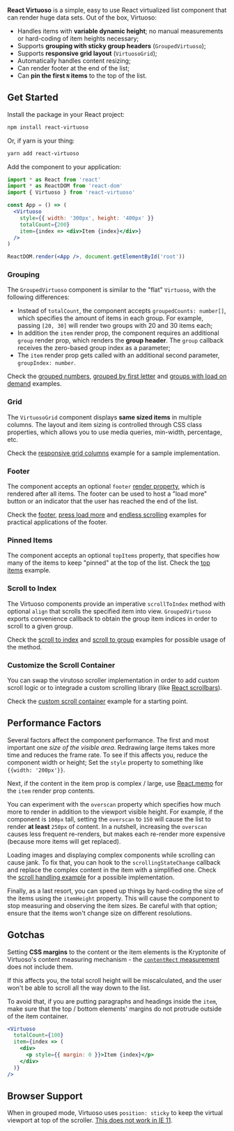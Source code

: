 **React Virtuoso** is a simple, easy to use React virtualized list component that can render huge data sets.
Out of the box, Virtuoso:

- Handles items with **variable dynamic height**; no manual measurements or hard-coding of item heights necessary;
- Supports **grouping with sticky group headers** (`GroupedVirtuoso`);
- Supports **responsive grid layout** (`VirtuosoGrid`);
- Automatically handles content resizing;
- Can render footer at the end of the list;
- Can **pin the first `N` items** to the top of the list.

## Get Started

Install the package in your React project:

```sh
npm install react-virtuoso
```

Or, if yarn is your thing:

```sh
yarn add react-virtuoso
```

Add the component to your application:

```jsx
import * as React from 'react'
import * as ReactDOM from 'react-dom'
import { Virtuoso } from 'react-virtuoso'

const App = () => (
  <Virtuoso
    style={{ width: '300px', height: '400px' }}
    totalCount={200}
    item={index => <div>Item {index}</div>}
  />
)

ReactDOM.render(<App />, document.getElementById('root'))
```

### Grouping

The `GroupedVirtuoso` component is similar to the "flat" `Virtuoso`, with the following differences:

- Instead of `totalCount`, the component accepts `groupedCounts: number[]`, which specifies the amount of items in each group.
  For example, passing `[20, 30]` will render two groups with 20 and 30 items each;
- In addition the `item` render prop, the component requires an additional `group` render prop,
  which renders the **group header**. The `group` callback receives the zero-based group index as a parameter;
- The `item` render prop gets called with an additional second parameter, `groupIndex: number`.

Check the
[grouped numbers](/grouped-numbers),
[grouped by first letter](/grouped-by-first-letter) and
[groups with load on demand](/grouped-with-load-on-demand)
examples.

### Grid

The `VirtuosoGrid` component displays **same sized items** in multiple columns.
The layout and item sizing is controlled through CSS class properties, which allows you to use media queries, min-width, percentage, etc.

Check the [responsive grid columns](/grid-responsive-columns) example for a sample implementation.

### Footer

The component accepts an optional
`footer` [render property](https://reactjs.org/docs/render-props.html),
which is rendered after all items.
The footer can be used to host a "load more" button
or an indicator that the user has reached the end of the list.

Check the [footer](/footer), [press load more](/press-to-load-more) and [endless scrolling](/endless-scrolling) examples for practical applications of the footer.

### Pinned Items

The component accepts an optional `topItems` property, that specifies
how many of the items to keep "pinned" at the top of the list. Check the [top items](/top-items) example.

### Scroll to Index

The Virtuoso components provide an imperative `scrollToIndex` method with optional `align` that scrolls the specified item into view.
`GroupedVirtuoso` exports convenience callback to obtain the group item indices in order to scroll to a given group.

Check the
[scroll to index](/scroll-to-index) and
[scroll to group](/scroll-to-group)
examples for possible usage of the method.

### Customize the Scroll Container

You can swap the virutoso scroller implementation in order to add custom scroll logic or to
integrade a custom scrolling library (like [React scrollbars](https://github.com/malte-wessel/react-custom-scrollbars)).

Check the [custom scroll container](/custom-scroll-container) example for a starting point.

## Performance Factors

Several factors affect the component performance.
The first and most important one _size of the visible area_.
Redrawing large items takes more time and reduces the frame rate.
To see if this affects you, reduce the component width or height; Set the `style` property
to something like `{{width: '200px'}}`.

Next, if the content in the item prop is complex / large,
use [React.memo](https://reactjs.org/docs/react-api.html#reactmemo) for the `item` render prop contents.

You can experiment with the `overscan` property which specifies
how much more to render in addition to the viewport visible height.
For example, if the component is `100px` tall, setting the `overscan`
to `150` will cause the list to render **at least** `250px` of content.
In a nutshell, increasing the `overscan` causes less frequent re-renders,
but makes each re-render more expensive (because more items will get replaced).

Loading images and displaying complex components while scrolling can cause jank.
To fix that, you can hook to the `scrollingStateChange` callback and replace
the complex content in the item with a simplified one.
Check the [scroll handling example](/scroll-handling) for a possible implementation.

Finally, as a last resort, you can speed up things by hard-coding the size of the items using the `itemHeight` property.
This will cause the component to stop measuring and observing the item sizes. Be careful with that option; ensure that the items won't change size on different resolutions.

## Gotchas

Setting **CSS margins** to the content or the item elements is the Kryptonite of Virtuoso's content measuring mechanism - the [`contentRect` measurement](https://developer.mozilla.org/en-US/docs/Web/API/ResizeObserver) does not include them.

If this affects you, the total scroll height will be miscalculated, and the user won't be able to scroll all the way down to the list.

To avoid that, if you are putting paragraphs and headings inside the `item`, make sure that the top / bottom elements' margins do not protrude outside of the item container.

```jsx
<Virtuoso
  totalCount={100}
  item={index => (
    <div>
      <p style={{ margin: 0 }}>Item {index}</p>
    </div>
  )}
/>
```

## Browser Support

When in grouped mode, Virtuoso uses `position: sticky` to keep the virtual viewport at top of the scroller. [This does not work in IE 11](https://caniuse.com/#feat=css-sticky).
